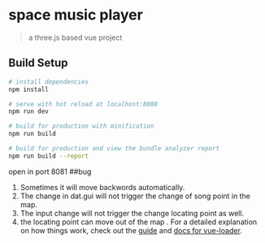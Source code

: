 # space music player

> a three.js based vue project

## Build Setup

``` bash
# install dependencies
npm install

# serve with hot reload at localhost:8080
npm run dev

# build for production with minification
npm run build

# build for production and view the bundle analyzer report
npm run build --report
```
open in port 8081
##bug
1. Sometimes it will move backwords automatically.
2. The change in dat.gui will not trigger the change of song point in the map.
3. The input change will not trigger the change locating point as well.
4. the locating point can move out of the map .
For a detailed explanation on how things work, check out the [guide](http://vuejs-templates.github.io/webpack/) and [docs for vue-loader](http://vuejs.github.io/vue-loader).
